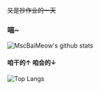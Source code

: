 ~~又是抄作业的一天~~

### 喵~

![MscBaiMeow's github stats](https://github-readme-stats.vercel.app/api?username=MscBaiMeow&show_icons=true&count_private=true&include_all_commits=true&bg_color=30,e96443,904e95&title_color=fff&text_color=fff&icon_color=fff)

#### 咱干的↑ 咱会的↓


![Top Langs](https://github-readme-stats.vercel.app/api/top-langs/?username=MscBaiMeow&count_private=true&langs_count=10&layout=compact&bg_color=30,e96443,904e95&title_color=fff&text_color=fff)
